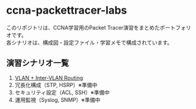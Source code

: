 # ccna-packettracer-labs
このリポジトリは、CCNA学習用のPacket Tracer演習をまとめたポートフォリオです。  
各シナリオは、構成図・設定ファイル・学習メモで構成されています。
## 演習シナリオ一覧

1. [VLAN + Inter-VLAN Routing](./labs/vlan-intervlan/notes.md)
2. 冗長化構成（STP, HSRP）※準備中
3. セキュリティ設定（ACL, SSH）※準備中
4. 運用監視（Syslog, SNMP）※準備中
